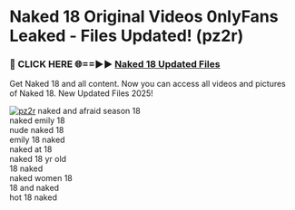 # Naked 18 Original Videos 0nlyFans Leaked - Files Updated! (pz2r)

<h3>🔴 CLICK HERE 🌐==►► <a href="https://tinyurl.com/yckcrads" rel="nofollow">Naked 18 Updated Files</a></h3>

Get Naked 18 and all content. Now you can access all videos and pictures of Naked 18. New Updated Files 2025!

[![pz2r](https://i.imgur.com/hpKpOFt.gif)](https://tinyurl.com/yckcrads)
naked and afraid season 18<br>
naked emily 18<br>
nude naked 18<br>
emily 18 naked<br>
naked at 18<br>
naked 18 yr old<br>
18 naked<br>
naked women 18<br>
18 and naked<br>
hot 18 naked